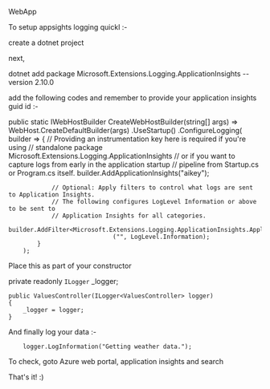 WebApp

To setup appsights logging quickl :-

create a dotnet project 

next, 

dotnet add package Microsoft.Extensions.Logging.ApplicationInsights --version 2.10.0

add the following codes and remember to provide your application insights guid id :-




public static IWebHostBuilder CreateWebHostBuilder(string[] args) =>
      WebHost.CreateDefaultBuilder(args)
        .UseStartup<Startup>()
      .ConfigureLogging(
            builder =>
            {
                // Providing an instrumentation key here is required if you're using
                // standalone package Microsoft.Extensions.Logging.ApplicationInsights
                // or if you want to capture logs from early in the application startup
                // pipeline from Startup.cs or Program.cs itself.
                builder.AddApplicationInsights("aikey");

                // Optional: Apply filters to control what logs are sent to Application Insights.
                // The following configures LogLevel Information or above to be sent to
                // Application Insights for all categories.
                builder.AddFilter<Microsoft.Extensions.Logging.ApplicationInsights.ApplicationInsightsLoggerProvider>
                                 ("", LogLevel.Information);
            }
        );


Place this as part of your constructor 


 private readonly `ILogger` _logger;

    public ValuesController(ILogger<ValuesController> logger)
    {
        _logger = logger;
    }




And finally log your data :-


        logger.LogInformation("Getting weather data.");




To check, goto Azure web portal, application insights and search 



That's it! :)




